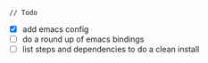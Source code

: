 ```
// Todo
```

  * [X] add emacs config
  * [ ] do a round up of emacs bindings
  * [ ] list steps and dependencies to do a clean install
